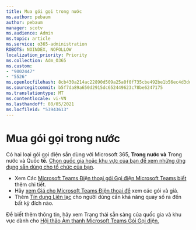 ```yaml
---
title: Mua gói gọi trong nước
ms.author: pebaum
author: pebaum
manager: scotv
ms.audience: Admin
ms.topic: article
ms.service: o365-administration
ROBOTS: NOINDEX, NOFOLLOW
localization_priority: Priority
ms.collection: Adm_O365
ms.custom:
- "9002447"
- "5526"
ms.openlocfilehash: 8cb430a214ac22890d509a25a0f0f735cbe492be1b56ec4d3ddfbb3f15ff476d
ms.sourcegitcommit: b5f7da89a650d2915dc652449623c78be6247175
ms.translationtype: MT
ms.contentlocale: vi-VN
ms.lasthandoff: 08/05/2021
ms.locfileid: "53943613"
---
```

# <a name="purchase-domestic-calling-plans"></a>Mua gói gọi trong nước

Có hai loại gói gọi điện sẵn dùng với Microsoft 365, **Trong nước và** Trong nước và Quốc **tế.** [Chọn quốc gia hoặc khu vực của bạn để xem những ứng dụng sẵn dùng cho tổ chức của bạn](https://docs.microsoft.com/MicrosoftTeams/country-and-region-availability-for-audio-conferencing-and-calling-plans/country-and-region-availability-for-audio-conferencing-and-calling-plans#select-your-country-or-region-to-see-whats-available-for-your-organization).

- Xem Các [Microsoft Teams Điện thoại gói Gọi điện Microsoft Teams biết](https://docs.microsoft.com/MicrosoftTeams/calling-plan-landing-page) thêm chi tiết.
- Hãy [xem Giá cho Microsoft Teams Điện thoại để](https://www.microsoft.com/microsoft-365/microsoft-teams/voice-calling#Requirements) xem các gói và giá.
- Thêm [Tín dụng Liên lạc](https://docs.microsoft.com/MicrosoftTeams/country-and-region-availability-for-audio-conferencing-and-calling-plans/country-and-region-availability-for-audio-conferencing-and-calling-plans#communications-credits) cho người dùng cần khả năng quay số ra đến bất kỳ đích nào.

Để biết thêm thông tin, hãy xem Trạng thái sẵn sàng của quốc gia và khu vực dành cho [Hội thảo Âm thanh Microsoft Teams Gói Gọi điện.](https://docs.microsoft.com/MicrosoftTeams/country-and-region-availability-for-audio-conferencing-and-calling-plans/country-and-region-availability-for-audio-conferencing-and-calling-plans) 
